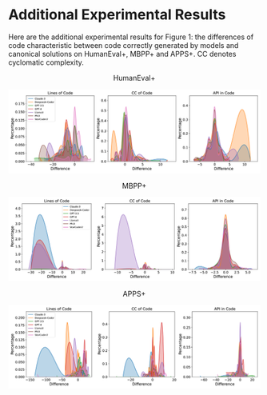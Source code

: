 # Additional Experimental Results

Here are the additional experimental results for Figure 1: the differences of code characteristic between code correctly generated by models and canonical solutions on HumanEval+, MBPP+ and APPS+. CC denotes cyclomatic complexity.
<center>HumanEval+</center>

![humaneval+](/Experimental_results/humaneval.png)
<center>MBPP+</center>

![mbpp+](/Experimental_results/mbpp.png)
<center>APPS+</center>

![apps+](/Experimental_results/apps.png)
